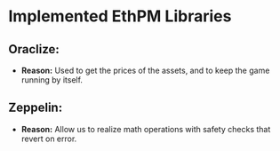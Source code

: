 # Implemented EthPM Libraries

## Oraclize:
* **Reason:** Used to get the prices of the assets, and to keep the game running by itself.

## Zeppelin:
* **Reason:** Allow us to realize math operations with safety checks that revert on error.